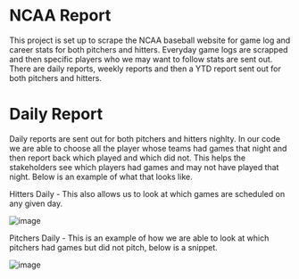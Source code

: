 # NCAA Report

This project is set up to scrape the NCAA baseball website for game log and career stats for both pitchers and hitters. Everyday game logs are scrapped and then specific players who we may want to follow stats are sent out. There are daily reports, weekly reports and then a YTD report sent out for both pitchers and hitters. 


# Daily Report

Daily reports are sent out for both pitchers and hitters nighlty. In our code we are able to choose all the player whose teams had games that night and then report back which played and which did not. This helps the stakeholders see which players had games and may not have played that night. Below is an example of what that looks like. 

Hitters Daily - This also allows us to look at which games are scheduled on any given day. 

![image](https://user-images.githubusercontent.com/71948524/116478591-2572a180-a833-11eb-900c-8d420d9cd5bc.png)

Pitchers Daily - This is an example of how we are able to look at which pitchers had games but did not pitch, below is a snippet. 

![image](https://user-images.githubusercontent.com/71948524/116480844-f5c59880-a836-11eb-886e-8572c87234b7.png)









